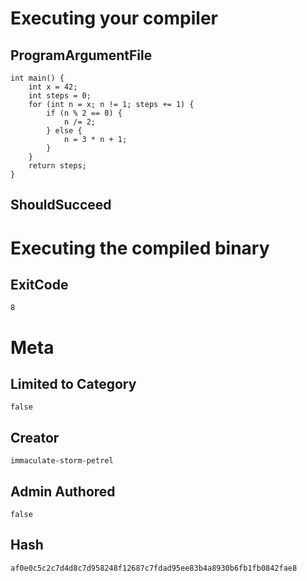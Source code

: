 # Executing your compiler

## ProgramArgumentFile

```
int main() {
    int x = 42;
    int steps = 0;
    for (int n = x; n != 1; steps += 1) {
        if (n % 2 == 0) {
            n /= 2;
        } else {
            n = 3 * n + 1;
        }
    }
    return steps;
}
```

## ShouldSucceed

# Executing the compiled binary

## ExitCode

```
8
```

# Meta

## Limited to Category

```
false
```

## Creator

```
immaculate-storm-petrel
```

## Admin Authored

```
false
```

## Hash

```
af0e0c5c2c7d4d8c7d958248f12687c7fdad95ee83b4a8930b6fb1fb0842fae8
```
